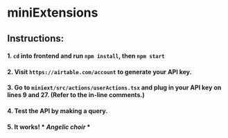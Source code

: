 # miniExtensions

## Instructions:

#### 1. `cd` into frontend and run `npm install`, then `npm start`

#### 2. Visit `https://airtable.com/account` to generate your API key. 

#### 3. Go to `miniext/src/actions/userActions.tsx` and plug in your API key on lines 9 and 27. (Refer to the in-line comments.)

#### 4. Test the API by making a query.

#### 5. It works! * *Angelic choir* *
